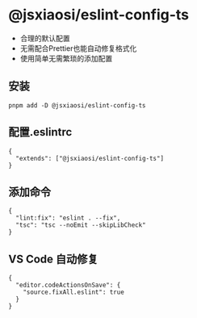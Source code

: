 # @jsxiaosi/eslint-config-ts

- 合理的默认配置
- 无需配合Prettier也能自动修复格式化
- 使用简单无需繁琐的添加配置

## 安装

```base
pnpm add -D @jsxiaosi/eslint-config-ts
```

## 配置.eslintrc

```base
{
  "extends": ["@jsxiaosi/eslint-config-ts"]
}
```

## 添加命令

```base
{
  "lint:fix": "eslint . --fix",
  "tsc": "tsc --noEmit --skipLibCheck"
}
```

## VS Code 自动修复

```base
{
  "editor.codeActionsOnSave": {
    "source.fixAll.eslint": true
  }
}

```
